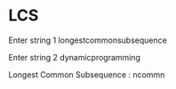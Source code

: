 # LCS
Enter string 1
longestcommonsubsequence
 
Enter string 2
dynamicprogramming
 
Longest Common Subsequence : ncommn
